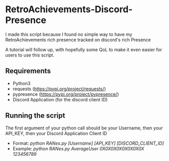 # RetroAchievements-Discord-Presence

I made this script because I found no simple way to have my RetroAchievements rich presence tracked on discord's rich Presence

A tutorial will follow up, with hopefully some QoL to make it even easier for users to use this script.

## Requirements

- Python3
- requests (https://pypi.org/project/requests/)
- pypresence (https://pypi.org/project/pypresence/)
- Discord Application (for the discord client ID)

## Running the script

The first argument of your python call should be your Username, then your API_KEY, then your Discord Application Client ID
- Format: *python RANes.py [Username] [API_KEY] [DISCORD_CLIENT_ID]*
- Example: *python RANes.py AverageUser 0X0X0X0X0X0X0X0X 123456789*
